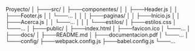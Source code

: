 Proyecto/
│
├───src/
│ ├───componentes/
│ │ ├───Header.js
│ │ ├───Footer.js
│ │ └───...
│ │
│ ├───paginas/
│ │ ├───Inicio.js
│ │ ├───Acerca.js
│ │ └───...
│ │
│ └───estilos/
│ ├───estilos.css
│ └───...
│
├───public/
│ ├───index.html
│ ├───favicon.ico
│ └───...
│
├───docs/
│ ├───README.md
│ ├───documentacion.pdf
│ └───...
│
└───config/
├───webpack.config.js
├───babel.config.js
└───...
